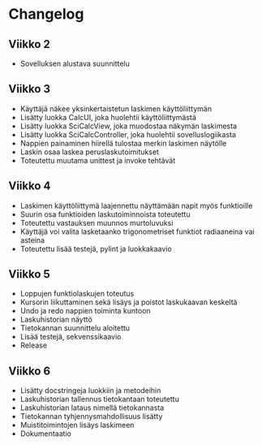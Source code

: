 # Changelog

## Viikko 2

- Sovelluksen alustava suunnittelu

## Viikko 3

- Käyttäjä näkee yksinkertaistetun laskimen käyttöliittymän
- Lisätty luokka CalcUI, joka huolehtii käyttöliittymästä
- Lisätty luokka SciCalcView, joka muodostaa näkymän laskimesta
- Lisätty luokka SciCalcController, joka huolehtii sovelluslogiikasta
- Nappien painaminen hiirellä tulostaa merkin laskimen näytölle
- Laskin osaa laskea peruslaskutoimitukset
- Toteutettu muutama unittest ja invoke tehtävät

## Viikko 4
- Laskimen käyttöliittymä laajennettu näyttämään napit myös funktioille
- Suurin osa funktioiden laskutoiminnoista toteutettu
- Toteutettu vastauksen muunnos murtoluvuksi
- Käyttäjä voi valita lasketaanko trigonometriset funktiot radiaaneina vai asteina
- Toteutettu lisää testejä, pylint ja luokkakaavio

## Viikko 5
- Loppujen funktiolaskujen toteutus
- Kursorin liikuttaminen sekä lisäys ja poistot laskukaavan keskeltä
- Undo ja redo nappien toiminta kuntoon
- Laskuhistorian näyttö
- Tietokannan suunnittelu aloitettu
- Lisää testejä, sekvenssikaavio
- Release

## Viikko 6
- Lisätty docstringeja luokkiin ja metodeihin
- Laskuhistorian tallennus tietokantaan toteutettu
- Laskuhistorian lataus nimellä tietokannasta
- Tietokannan tyhjennysmahdollisuus lisätty
- Muistitoimintojen lisäys laskimeen
- Dokumentaatio
